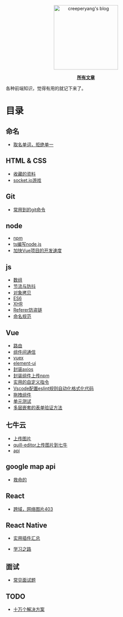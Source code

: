 <p align="center">
  <a href="https://github.com/creeperyang/blog">
  <img width="202" alt="creeperyang's blog" src="https://cloud.githubusercontent.com/assets/8046480/14981004/d3108ee0-115e-11e6-8f35-b4320b214947.png">
  </a>
</p>

<p align="center">
<a href="https://github.com/lensh/blog/issues"><b>所有文章</b></a>
</p>

各种前端知识，觉得有用的就记下来了。

# 目录

## 命名
- [取名单词，拒绝单一](https://github.com/heikaimu/blog/issues/26)

## HTML & CSS
- [收藏的资料](https://github.com/heikaimu/blog/issues/25)
- [socket.io游戏](https://example-io-game.victorzhou.com/)

## Git

- [常用到的git命令](https://github.com/heikaimu/blog/issues/1)

## node

- [npm](https://github.com/heikaimu/blog/issues/13)
- [ts编写node.js](https://github.com/heikaimu/blog/issues/15)
- [加快Vue项目的开发速度](https://juejin.im/post/5c106485e51d450e657571a6)

## js

- [数组](https://github.com/heikaimu/blog/issues/2)
- [节流与防抖](https://github.com/heikaimu/blog/issues/3)
- [对象拷贝](https://github.com/heikaimu/blog/issues/4)
- [ES6](https://github.com/heikaimu/blog/issues/12)
- [XHR](https://github.com/heikaimu/blog/issues/22)
- [Referer防盗链](https://github.com/heikaimu/blog/issues/23)
- [命名规范](https://www.jianshu.com/p/75591d47312a)

## Vue

- [路由](https://github.com/heikaimu/blog/issues/5)
- [组件间通信](https://github.com/heikaimu/blog/issues/6)
- [vuex](https://github.com/heikaimu/blog/issues/7)
- [element-ui](https://github.com/heikaimu/blog/issues/8)
- [封装axios](https://github.com/heikaimu/blog/issues/9)
- [封装组件上传npm](https://github.com/heikaimu/blog/issues/14)
- [实用的自定义指令](https://github.com/heikaimu/blog/issues/16)
- [Vscode配置eslint规则自动化格式化代码](https://github.com/heikaimu/blog/issues/17)
- [拖拽组件](https://github.com/heikaimu/blog/issues/19)
- [单元测试](https://github.com/heikaimu/blog/issues/21)
- [多层嵌套的表单验证方法](https://github.com/heikaimu/blog/issues/24)
## 七牛云

- [上传图片](https://github.com/heikaimu/blog/issues/10)
- [quill-editor上传图片到七牛](https://github.com/heikaimu/blog/issues/11)
- [api](https://www.jianshu.com/p/e6f072839282)


## google map api
- [救命的](https://www.cnblogs.com/lsr17/p/7365864.html)

## React
- [跨域，网络图片403](https://github.com/heikaimu/blog/issues/18)

## React Native
- [实用插件汇总](https://blog.csdn.net/u010241631/article/details/81063414)

- [学习之路](https://github.com/heikaimu/blog/issues/20)

## 面试
- [常见面试题](https://uvdream.github.io/blog-vuepress/interview/)
## TODO
- [十万个解决方案](https://github.com/heikaimu/blog/issues/27)
